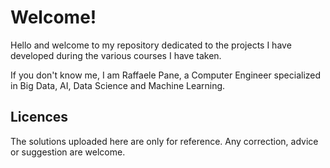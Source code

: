 # Welcome!

Hello and welcome to my repository dedicated to the projects I have developed during the various courses I have taken.

If you don't know me, I am Raffaele Pane, a Computer Engineer specialized in Big Data, AI, Data Science and Machine Learning.


## Licences
The solutions uploaded here are only for reference. Any correction, advice or suggestion are welcome.
